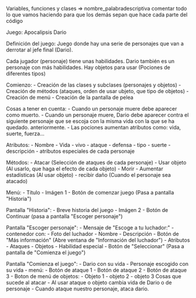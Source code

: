 Variables, funciones y clases => nombre_palabradescriptiva
comentar todo lo que vamos haciendo para que los demás sepan que hace cada parte del código

Juego: Apocalipsis Dario

Definición del juego: Juego donde hay una serie de personajes que van a derrotar al jefe final (Dario). 

Cada jugador (personaje) tiene unas habilidades. Dario también es un personaje con más habilidades.
Hay objetos para usar (Pociones de diferentes tipos)

Comienzo: 
    - Creación de las clases y subclases (personajes y objetos)
    - Creación de métodos (ataques, orden de usar ubjeto, que tipo de objetos)
    - Creación de menú
    - Creación de la pantalla de pelea

Cosas a tener en cuenta:
    - Cuando un personaje muere debe aparecer como muerto.
    - Cuando un personaje muere, Dario debe aparecer contra el siguiente personaje que se escoja con la misma vida con la que se ha quedado. anteriormente.
    - Las pociones aumentan atributos como: vida, suerte, fuerza...

Atributos:
    - Nombre
    - Vida
    - vivo
    - ataque
    - defensa
    - tipo
    - suerte
    - descripción
    - atributos especiales de cada personaje

Métodos:
    - Atacar (Selección de ataques de cada personaje)
    - Usar objeto (Al usarlo, que haga el efecto de cada objeto)
    - Morir 
    - Aumentar estadísticas (Al usar objeto)
    - recibir daño (Cuando el personaje sea atacado)

Menú:
    - Título
    - Imágen 1
    - Botón de comenzar juego (Pasa a pantalla "Historia")

Pantalla "Historia":
    - Breve historia del juego
    - Imágen 2
    - Botón de Continuar (pasa a pantalla "Escoger personaje")

Pantalla "Escoger personaje":
    - Mensaje de "Escoge a tu luchador:"
    - contenedor con:
        - Foto del luchador
        - Nombre 
        - Descripción 
        - Botón de "Más información" (Abre ventana de "Información del luchador")
            - Atributos
            - Ataques
            - Objetos
            - Habilidad especial
        - Botón de "Seleccionar" (Pasa a pantalla de "Comienza el juego")

Pantalla "Comienza el juego":
    - Dario con su vida 
    - Personaje escogido con su vida
    - menú:
        - Botón de ataque 1
        - Botón de ataque 2
        - Botón de ataque 3
        - Boton de menú de objetos:
            - Objeto 1
            - objeto 2
            - objeto 3
Cosas que sucede al atacar
    - Al usar ataque o objeto cambia vida de Dario o de personaje
    - Cuando ataque nuestro personaje, ataca dario.
    




    
